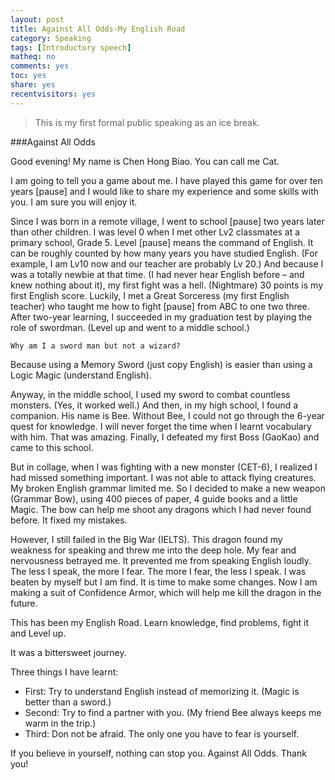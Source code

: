 ```yaml
---
layout: post 
title: Against All Odds-My English Road
category: Speaking
tags: [Introductory speech]
matheq: no
comments: yes
toc: yes
share: yes
recentvisitors: yes
---
```


> This is my first formal public speaking as an ice break.

###Against All Odds 

Good evening! My name is Chen Hong Biao. You can call me Cat.

I am going to tell you a game about me. I have played this game for over ten years [pause] and I would like to share my experience and some skills with you. I am sure you will enjoy it.

Since I was born in a remote village, I went to school [pause] two years later than other children. 
I was level 0 when I met other Lv2 classmates at a primary school, Grade 5.
Level [pause] means the command of English. It can be roughly counted by how many years you have studied English. 
(For example, I am Lv10 now and our teacher are probably Lv 20.)
And because I was a totally newbie at that time. (I had never hear English before – and knew nothing about it), my first fight was a hell. (Nightmare) 30 points is my first English score.
Luckily, I met a Great Sorceress (my first English teacher) who taught me how to fight [pause] from ABC to one two three. After two-year learning, I succeeded in my graduation test by playing the role of swordman. (Level up and went to a middle school.)

`Why am I a sword man but not a wizard?`

Because using a Memory Sword (just copy English) is easier than using a Logic Magic (understand English).

Anyway, in the middle school, I used my sword to combat countless monsters. (Yes, it worked well.) And then, in my high school, I found a companion. His name is Bee. Without Bee, I could not go through the 6-year quest for knowledge. I will never forget the time when I learnt vocabulary with him. That was amazing. Finally, I defeated my first Boss (GaoKao) and came to this school.

But in collage, when I was fighting with a new monster (CET-6), I realized I had missed something important. I was not able to attack flying creatures. My broken English grammar limited me. So I decided to make a new weapon (Grammar Bow), using 400 pieces of paper, 4 guide books and a little Magic. The bow can help me shoot any dragons which I had never found before. It fixed my mistakes.

However, I still failed in the Big War (IELTS). This dragon found my weakness for speaking and threw me into the deep hole. My fear and nervousness betrayed me. It prevented me from speaking English loudly. The less I speak, the more I fear. The more I fear, the less I speak. I was beaten by myself but I am find. It is time to make some changes. Now I am making a suit of Confidence Armor, which will help me kill the dragon in the future.

This has been my English Road. Learn knowledge, find problems, fight it and Level up.

It was a bittersweet journey.

Three things I have learnt: 

- First:  Try to understand English instead of memorizing it. (Magic is better than a sword.)
- Second: Try to find a partner with you. (My friend Bee always keeps me warm in the trip.)
- Third:  Don not be afraid. The only one you have to fear is yourself.

If you believe in yourself, nothing can stop you. Against All Odds. Thank you!


